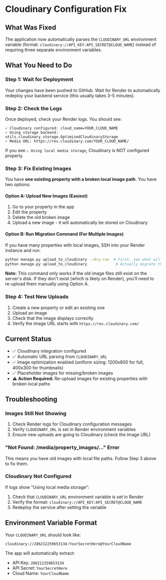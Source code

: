 # Cloudinary Configuration Fix

## What Was Fixed

The application now automatically parses the `CLOUDINARY_URL` environment variable (format: `cloudinary://API_KEY:API_SECRET@CLOUD_NAME`) instead of requiring three separate environment variables.

## What You Need to Do

### Step 1: Wait for Deployment
Your changes have been pushed to GitHub. Wait for Render to automatically redeploy your backend service (this usually takes 3-5 minutes).

### Step 2: Check the Logs
Once deployed, check your Render logs. You should see:
```
✓ Cloudinary configured: cloud_name=YOUR_CLOUD_NAME
✓ Using storage backend: utils.cloudinary_storage.OptimizedCloudinaryStorage
✓ Media URL: https://res.cloudinary.com/YOUR_CLOUD_NAME/
```

If you see `⚠ Using local media storage`, Cloudinary is NOT configured properly.

### Step 3: Fix Existing Images

You have **one existing property with a broken local image path**. You have two options:

#### Option A: Upload New Images (Easiest)
1. Go to your property in the app
2. Edit the property
3. Delete the old broken image
4. Upload a new image - it will automatically be stored on Cloudinary

#### Option B: Run Migration Command (For Multiple Images)
If you have many properties with local images, SSH into your Render instance and run:

```bash
python manage.py upload_to_cloudinary --dry-run  # First, see what will happen
python manage.py upload_to_cloudinary             # Actually migrate the images
```

**Note:** This command only works if the old image files still exist on the server's disk. If they don't exist (which is likely on Render), you'll need to re-upload them manually using Option A.

### Step 4: Test New Uploads
1. Create a new property or edit an existing one
2. Upload an image
3. Check that the image displays correctly
4. Verify the image URL starts with `https://res.cloudinary.com/`

## Current Status

- ✅ Cloudinary integration configured
- ✅ Automatic URL parsing from `CLOUDINARY_URL`
- ✅ Image optimization enabled (uniform sizing: 1200x800 for full, 400x300 for thumbnails)
- ✅ Placeholder images for missing/broken images
- ⚠️ **Action Required:** Re-upload images for existing properties with broken local paths

## Troubleshooting

### Images Still Not Showing
1. Check Render logs for Cloudinary configuration messages
2. Verify `CLOUDINARY_URL` is set in Render environment variables
3. Ensure new uploads are going to Cloudinary (check the image URL)

### "Not Found: /media/property_images/..." Error
This means you have old images with local file paths. Follow Step 3 above to fix them.

### Cloudinary Not Configured
If logs show "Using local media storage":
1. Check that `CLOUDINARY_URL` environment variable is set in Render
2. Verify the format: `cloudinary://API_KEY:API_SECRET@CLOUD_NAME`
3. Redeploy the service after setting the variable

## Environment Variable Format

Your `CLOUDINARY_URL` should look like:
```
cloudinary://286212259653134:YourSecretHere@YourCloudName
```

The app will automatically extract:
- API Key: `286212259653134`
- API Secret: `YourSecretHere`
- Cloud Name: `YourCloudName`
